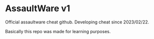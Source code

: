 # AssaultWare v1


Official assaultware cheat github. Developing cheat since 2023/02/22.

Basically this repo was made for learning purposes.
